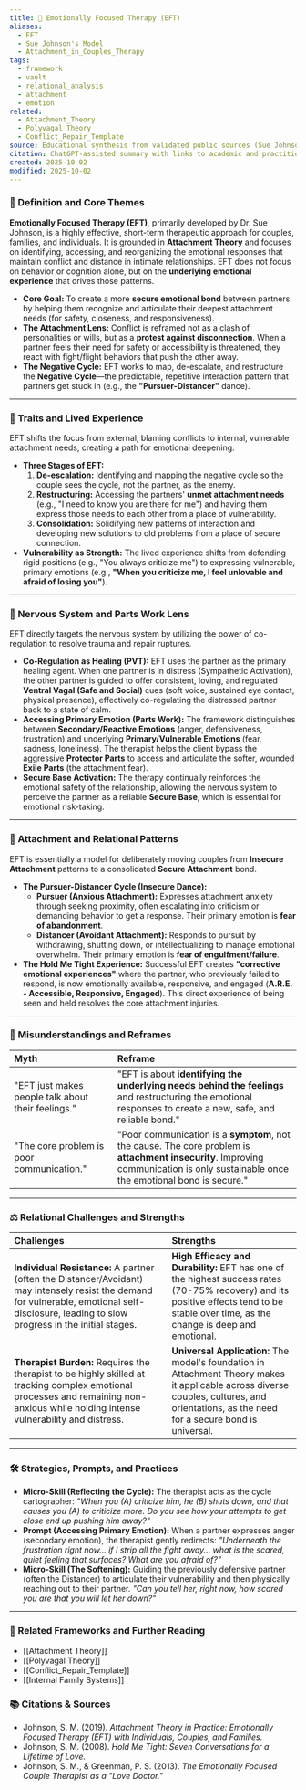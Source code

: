 ```yaml
---
title: 💖 Emotionally Focused Therapy (EFT)
aliases:
  - EFT
  - Sue Johnson's Model
  - Attachment_in_Couples_Therapy
tags:
  - framework
  - vault
  - relational_analysis
  - attachment
  - emotion
related:
  - Attachment_Theory
  - Polyvagal Theory
  - Conflict_Repair_Template
source: Educational synthesis from validated public sources (Sue Johnson's model)
citation: ChatGPT-assisted summary with links to academic and practitioner materials
created: 2025-10-02
modified: 2025-10-02
---
```


<!-- @format -->

### 🧩 Definition and Core Themes

**Emotionally Focused Therapy (EFT)**, primarily developed by Dr. Sue Johnson, is a
highly effective, short-term therapeutic approach for couples, families, and
individuals. It is grounded in **Attachment Theory** and focuses on identifying,
accessing, and reorganizing the emotional responses that maintain conflict and distance
in intimate relationships. EFT does not focus on behavior or cognition alone, but on the
**underlying emotional experience** that drives those patterns.

- **Core Goal:** To create a more **secure emotional bond** between partners by helping
  them recognize and articulate their deepest attachment needs (for safety, closeness,
  and responsiveness).
- **The Attachment Lens:** Conflict is reframed not as a clash of personalities or
  wills, but as a **protest against disconnection**. When a partner feels their need for
  safety or accessibility is threatened, they react with fight/flight behaviors that
  push the other away.
- **The Negative Cycle:** EFT works to map, de-escalate, and restructure the **Negative
  Cycle**—the predictable, repetitive interaction pattern that partners get stuck in
  (e.g., the **"Pursuer-Distancer"** dance).

---

### 🌿 Traits and Lived Experience

EFT shifts the focus from external, blaming conflicts to internal, vulnerable attachment
needs, creating a path for emotional deepening.

- **Three Stages of EFT:**
  1. **De-escalation:** Identifying and mapping the negative cycle so the couple sees
     the cycle, not the partner, as the enemy.
  2. **Restructuring:** Accessing the partners' **unmet attachment needs** (e.g., "I
     need to know you are there for me") and having them express those needs to each
     other from a place of vulnerability.
  3. **Consolidation:** Solidifying new patterns of interaction and developing new
     solutions to old problems from a place of secure connection.
- **Vulnerability as Strength:** The lived experience shifts from defending rigid
  positions (e.g., "You always criticize me") to expressing vulnerable, primary emotions
  (e.g., **"When you criticize me, I feel unlovable and afraid of losing you"**).

---

### 🧠 Nervous System and Parts Work Lens

EFT directly targets the nervous system by utilizing the power of co-regulation to
resolve trauma and repair ruptures.

- **Co-Regulation as Healing (PVT):** EFT uses the partner as the primary healing agent.
  When one partner is in distress (Sympathetic Activation), the other partner is guided
  to offer consistent, loving, and regulated **Ventral Vagal (Safe and Social)** cues
  (soft voice, sustained eye contact, physical presence), effectively co-regulating the
  distressed partner back to a state of calm.
- **Accessing Primary Emotion (Parts Work):** The framework distinguishes between
  **Secondary/Reactive Emotions** (anger, defensiveness, frustration) and underlying
  **Primary/Vulnerable Emotions** (fear, sadness, loneliness). The therapist helps the
  client bypass the aggressive **Protector Parts** to access and articulate the softer,
  wounded **Exile Parts** (the attachment fear).
- **Secure Base Activation:** The therapy continually reinforces the emotional safety of
  the relationship, allowing the nervous system to perceive the partner as a reliable
  **Secure Base**, which is essential for emotional risk-taking.

---

### 💞 Attachment and Relational Patterns

EFT is essentially a model for deliberately moving couples from **Insecure Attachment**
patterns to a consolidated **Secure Attachment** bond.

- **The Pursuer-Distancer Cycle (Insecure Dance):**
    - **Pursuer (Anxious Attachment):** Expresses attachment anxiety through seeking
    proximity, often escalating into criticism or demanding behavior to get a response.
    Their primary emotion is **fear of abandonment**.
    - **Distancer (Avoidant Attachment):** Responds to pursuit by withdrawing, shutting
    down, or intellectualizing to manage emotional overwhelm. Their primary emotion is
    **fear of engulfment/failure**.
- **The Hold Me Tight Experience:** Successful EFT creates **"corrective emotional
  experiences"** where the partner, who previously failed to respond, is now emotionally
  available, responsive, and engaged (**A.R.E. - Accessible, Responsive, Engaged**).
  This direct experience of being seen and held resolves the core attachment injuries.

---

### 🔄 Misunderstandings and Reframes

| Myth                                               | Reframe                                                                                                                                                                             |
| :------------------------------------------------- | :---------------------------------------------------------------------------------------------------------------------------------------------------------------------------------- |
| "EFT just makes people talk about their feelings." | "EFT is about **identifying the underlying needs behind the feelings** and restructuring the emotional responses to create a new, safe, and reliable bond."                         |
| "The core problem is poor communication."          | "Poor communication is a **symptom**, not the cause. The core problem is **attachment insecurity**. Improving communication is only sustainable once the emotional bond is secure." |

---

### ⚖️ Relational Challenges and Strengths

| Challenges                                                                                                                                                                                     | Strengths                                                                                                                                                                                  |
| :--------------------------------------------------------------------------------------------------------------------------------------------------------------------------------------------- | :----------------------------------------------------------------------------------------------------------------------------------------------------------------------------------------- |
| **Individual Resistance:** A partner (often the Distancer/Avoidant) may intensely resist the demand for vulnerable, emotional self-disclosure, leading to slow progress in the initial stages. | **High Efficacy and Durability:** EFT has one of the highest success rates (70-75% recovery) and its positive effects tend to be stable over time, as the change is deep and emotional.    |
| **Therapist Burden:** Requires the therapist to be highly skilled at tracking complex emotional processes and remaining non-anxious while holding intense vulnerability and distress.          | **Universal Application:** The model's foundation in Attachment Theory makes it applicable across diverse couples, cultures, and orientations, as the need for a secure bond is universal. |

---

### 🛠️ Strategies, Prompts, and Practices

- **Micro-Skill (Reflecting the Cycle):** The therapist acts as the cycle cartographer:
  _"When you (A) criticize him, he (B) shuts down, and that causes you (A) to criticize
  more. Do you see how your attempts to get close end up pushing him away?"_
- **Prompt (Accessing Primary Emotion):** When a partner expresses anger (secondary
  emotion), the therapist gently redirects: _"Underneath the frustration right now... if
  I strip all the fight away... what is the scared, quiet feeling that surfaces? What
  are you afraid of?"_
- **Micro-Skill (The Softening):** Guiding the previously defensive partner (often the
  Distancer) to articulate their vulnerability and then physically reaching out to their
  partner. _"Can you tell her, right now, how scared you are that you will let her
  down?"_

---

### 🔗 Related Frameworks and Further Reading

- [[Attachment Theory]]
- [[Polyvagal Theory]]
- [[Conflict_Repair_Template]]
- [[Internal Family Systems]]

### 📚 Citations & Sources

- Johnson, S. M. (2019). _Attachment Theory in Practice: Emotionally Focused Therapy
  (EFT) with Individuals, Couples, and Families._
- Johnson, S. M. (2008). _Hold Me Tight: Seven Conversations for a Lifetime of Love._
- Johnson, S. M., & Greenman, P. S. (2013). _The Emotionally Focused Couple Therapist as
  a "Love Doctor."_
